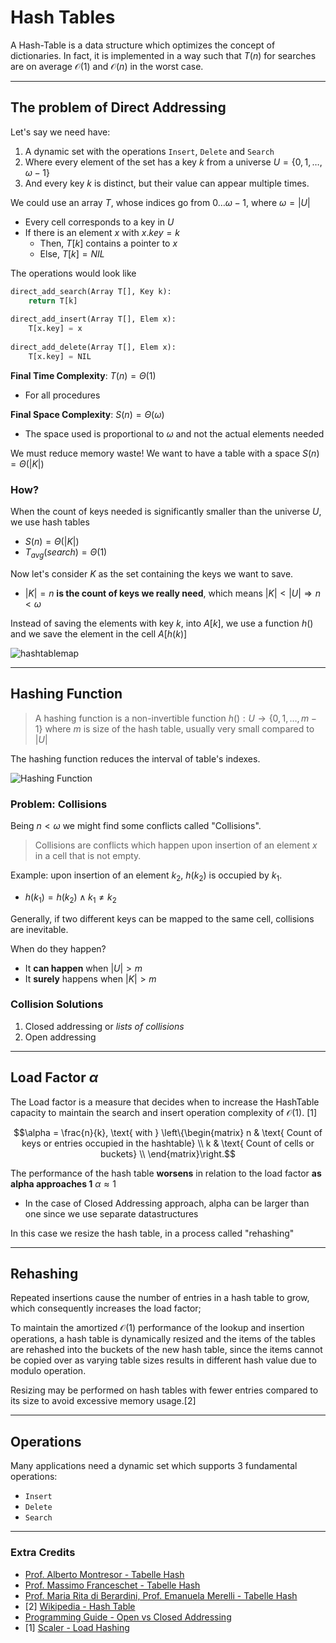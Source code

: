 # Hash Tables

A Hash-Table is a data structure which optimizes the concept of dictionaries.
In fact, it is implemented in a way such that $T(n)$ for searches are on average $\mathcal{O}(1)$ and
$\mathcal{O}(n)$ in the worst case.

---

## The problem of Direct Addressing

Let's say we need have:
1. A dynamic set with the operations `Insert`, `Delete` and `Search`
2. Where every element of the set has a key $k$ from a universe $U = \lbrace 0, 1, \ldots, \omega-1 \rbrace$
3. And every key $k$ is distinct, but their value can appear multiple times.

We could use an array $T$, whose indices go from $0 \ldots \omega-1$, where $\omega =|U|$
* Every cell corresponds to a key in $U$
* If there is an element $x$ with $x.key = k$
  * Then, $T[k]$ contains a pointer to $x$
  * Else, $T[k] = NIL$

The operations would look like 

```python
direct_add_search(Array T[], Key k):
    return T[k]
    
direct_add_insert(Array T[], Elem x):   
    T[x.key] = x
    
direct_add_delete(Array T[], Elem x):
    T[x.key] = NIL
```

**Final Time Complexity**: $T(n) = \Theta(1)$
* For all procedures 

**Final Space Complexity**: $S(n) = \Theta(\omega)$
* The space used is proportional to $\omega$ and not the actual elements needed

We must reduce memory waste! We want to have a table with a space $S(n) = \Theta(|K|)$


### How?

When the count of keys needed is significantly smaller than the universe $U$, we use hash tables
* $S(n) = \Theta(|K|)$
* $T_{avg}(search) = \Theta(1)$

Now let's consider $K$ as the set containing the keys we want to save.
* $|K| = n$ **is the count of keys we really need**, which means $|K| < |U| \Rightarrow n < \omega$

Instead of saving the elements with key $k$, into $A[k]$, we use a function $h()$ and we save the element
in the cell $A[h(k)]$

![hashtablemap](https://github.com/PayThePizzo/DataStrutucures-Algorithms/blob/main/Resources/hashtablemap.png?raw=TRUE)

---

## Hashing Function 

> A hashing function is a non-invertible function $h() : U \rightarrow \lbrace 0,1, \ldots ,m-1 \rbrace$ 
> where $m$ is size of the hash table, usually very small compared to $|U|$

The hashing function reduces the interval of table's indexes.

![Hashing Function](https://github.com/PayThePizzo/DataStrutucures-Algorithms/blob/main/Resources/hashfun.png?raw=TRUE)


### Problem: Collisions
Being $n < \omega$ we might find some conflicts called "Collisions".

> Collisions are conflicts which happen upon insertion of an element $x$ in a cell that is not empty.

Example: upon insertion of an element $k_{2}$, $h(k_{2})$ is occupied by $k_{1}$.
* $h(k_{1}) = h(k_{2}) \wedge k_{1} \neq k_{2}$


Generally, if two different keys can be mapped to the same cell, collisions are inevitable.

When do they happen?
* It **can happen** when $|U| > m$
* It **surely** happens when $|K|>m$


### Collision Solutions
1. Closed addressing or _lists of collisions_
2. Open addressing

---

## Load Factor $\alpha$

The Load factor is a measure that decides when to increase the HashTable capacity 
to maintain the search and insert operation complexity of $\mathcal{O}(1)$. [1]

```math
\alpha = \frac{n}{k}, \text{ with }
\left\{\begin{matrix}
n & \text{ Count of keys or entries occupied in the hashtable} \\
k & \text{ Count of cells or buckets} \\
\end{matrix}\right.
```

The performance of the hash table **worsens** in relation to the load factor **as alpha approaches 1** $\alpha \approx 1$
* In the case of Closed Addressing approach, alpha can be larger than one since we use separate datastructures

In this case we resize the hash table, in a process called "rehashing"

---

## Rehashing

Repeated insertions cause the number of entries in a hash table to grow, which consequently increases the load factor; 

To maintain the amortized $\mathcal{O}(1)$ performance of the lookup and insertion operations, a hash table is 
dynamically resized and the items of the tables are rehashed into the buckets of the new hash table, 
since the items cannot be copied over as varying table sizes results in different hash value due to 
modulo operation.

Resizing may be performed on hash tables with fewer entries compared to its size to avoid 
excessive memory usage.[2]

---

## Operations

Many applications need a dynamic set which supports 3 fundamental operations:
* `Insert`
* `Delete` 
* `Search`

---

### Extra Credits
* [Prof. Alberto Montresor - Tabelle Hash](http://www.cs.unibo.it/~donat/07-hashing.pdf)
* [Prof. Massimo Franceschet - Tabelle Hash](https://www.sci.unich.it/~meo/didattica/courses/asdI/lucidi/hash.pdf)
* [Prof. Maria Rita di Berardini, Prof. Emanuela Merelli - Tabelle Hash](https://computerscience.unicam.it/merelli/algoritmi06/%5B04%5DTabelleHash.pdf)
* [2] [Wikipedia - Hash Table](https://it.wikipedia.org/wiki/Hash_table)
* [Programming Guide - Open vs Closed Addressing](https://programming.guide/hash-tables-open-vs-closed-addressing.html)
* [1] [Scaler - Load Hashing](https://www.scaler.com/topics/data-structures/load-factor-and-rehashing/)